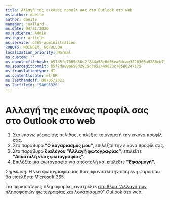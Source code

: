 ```yaml
---
title: Αλλαγή της εικόνας προφίλ σας στο Outlook στο web
ms.author: daeite
author: daeite
manager: joallard
ms.date: 04/21/2020
ms.audience: Admin
ms.topic: article
ms.service: o365-administration
ROBOTS: NOINDEX, NOFOLLOW
localization_priority: Normal
ms.custom: ''
ms.openlocfilehash: b57d5fc7085d38c2f844a56e6d06ea6dcae3026360a8288cb73baed5d1280a05
ms.sourcegitcommit: b5f7da89a650d2915dc652449623c78be6247175
ms.translationtype: MT
ms.contentlocale: el-GR
ms.lasthandoff: 08/05/2021
ms.locfileid: "54095326"
---
```

# <a name="change-your-profile-picture-in-outlook-on-the-web"></a>Αλλαγή της εικόνας προφίλ σας στο Outlook στο web

1. Στο επάνω μέρος της σελίδας, επιλέξτε το όνομα ή την εικόνα προφίλ σας.
1. Στο παράθυρο **"Ο λογαριασμός μου",** επιλέξτε την εικόνα προφίλ σας.
1. Στο παράθυρο **διαλόγου "Αλλαγή φωτογραφίας",** επιλέξτε **"Αποστολή νέας φωτογραφίας".**
1. Επιλέξτε μια φωτογραφία για αποστολή και επιλέξτε **"Εφαρμογή".**

*Σημείωση:* Η νέα φωτογραφία σας θα εμφανιστεί την επόμενη φορά που θα εισέλθετε Microsoft 365.

Για περισσότερες πληροφορίες, ανατρέξτε [στο θέμα "Αλλαγή των πληροφοριών φωτογραφίας και λογαριασμού" Outlook στο web.](https://support.office.com/article/b2dbb289-851d-4bed-93c3-3e136f5659ec)
